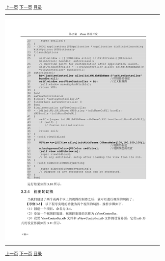[上一页](097.md) [下一页](099.md) [目录](../README.md)

***

![098](../images/098.png)

***

[上一页](097.md) [下一页](099.md) [目录](../README.md)